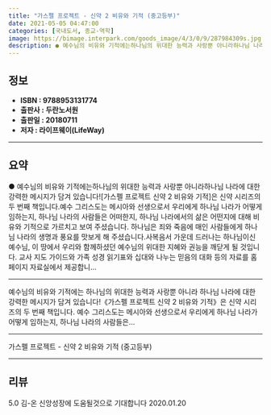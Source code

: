 ```yaml
---
title: "가스펠 프로젝트 - 신약 2 비유와 기적 (중고등부)"
date: 2021-05-05 04:47:00
categories: [국내도서, 종교-역학]
image: https://bimage.interpark.com/goods_image/4/3/0/9/287984309s.jpg
description: ● 예수님의 비유와 기적에는하나님의 위대한 능력과 사랑뿐 아니라하나님 나라에 대한 강력한 메시지가 담겨 있습니다![가스펠 프로젝트 신약 2 비유와 기적]은 신약 시리즈의 두 번째 책입니다.예수 그리스도는 메시아와 선생으로서 우리에게 하나님 나라가 어떻게 임하는지, 하나님 나라의 사람
---
```


## **정보**

- **ISBN : 9788953131774**
- **출판사 : 두란노서원**
- **출판일 : 20180711**
- **저자 : 라이프웨이(LifeWay)**

------



## **요약**

●  예수님의 비유와 기적에는하나님의 위대한 능력과 사랑뿐 아니라하나님 나라에 대한 강력한 메시지가 담겨 있습니다![가스펠 프로젝트 신약 2  비유와 기적]은 신약 시리즈의 두 번째 책입니다.예수 그리스도는 메시아와 선생으로서 우리에게 하나님 나라가 어떻게 임하는지, 하나님 나라의 사람들은 어떠한지, 하나님 나라에서의 삶은 어떤지에 대해 비유와 기적으로 가르치고 보여 주셨습니다. 하나님은 죄와 죽음에 매인 사람들에게 하나님 나라의 생명과 풍요를 맛보게 해 주셨습니다.사복음서 가운데 드러나는 하나님이신 예수님, 이 땅에서 우리와 함께하셨던 예수님의 위대한 지혜와 권능을 깨닫게 될 것입니다.  교사 지도 가이드와 가족 성경 읽기표와 십대와 나누는 믿음의 대화 등의 자료를 홈페이지 자료실에서 제공합니...

------

예수님의 비유와 기적에는
하나님의 위대한 능력과 사랑뿐 아니라
하나님 나라에 대한 강력한 메시지가 담겨 있습니다!《가스펠 프로젝트 신약 2  비유와 기적》은 신약 시리즈의 두 번째 책입니다.
예수 그리스도는 메시아와 선생으로서 우리에게 하나님 나라가 어떻게 임하는지, 
하나님 나라의 사람들은... 

------


가스펠 프로젝트 - 신약 2 비유와 기적 (중고등부) 

------


## **리뷰** 

5.0 김-온 신앙성장에 도움될것으로 기대합니다 2020.01.20 <br/>